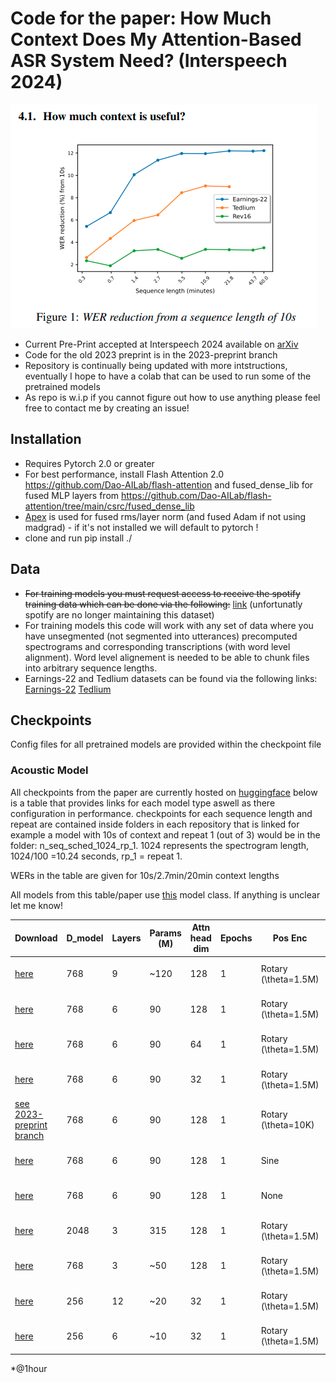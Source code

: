 # Code for the paper: How Much Context Does My Attention-Based ASR System Need? (Interspeech 2024)
![figure 1.0 from paper](https://github.com/robflynnyh/long-context-asr/blob/main/eval/results/IS_paper/weracross_data.png)
- Current Pre-Print accepted at Interspeech 2024 available on [arXiv](https://arxiv.org/abs/2310.15672) 
- Code for the old 2023 preprint is in the 2023-preprint branch
- Repository is continually being updated with more intstructions, eventually I hope to have a colab that can be used to run some of the pretrained models
- As repo is w.i.p if you cannot figure out how to use anything please feel free to contact me by creating an issue!

## Installation
- Requires Pytorch 2.0 or greater
- For best performance, install Flash Attention 2.0 https://github.com/Dao-AILab/flash-attention and fused_dense_lib for fused MLP layers from https://github.com/Dao-AILab/flash-attention/tree/main/csrc/fused_dense_lib 
- [Apex](https://github.com/NVIDIA/apex/tree/master) is used for fused rms/layer norm (and fused Adam if not using madgrad) - if it's not installed we will default to pytorch !
- clone and run pip install ./ 

## Data
- <del>For training models you must request access to receive the spotify training data which can be done via the following:</del> [link](https://podcastsdataset.byspotify.com/) (unfortunatly spotify are no longer maintaining this dataset)
- For training models this code will work with any set of data where you have unsegmented (not segmented into utterances) precomputed spectrograms and corresponding transcriptions (with word level alignment). Word level alignement is needed to be able to chunk files into arbitrary sequence lengths.
- Earnings-22 and Tedlium datasets can be found via the following links: [Earnings-22](https://github.com/revdotcom/speech-datasets/tree/main/earnings22) [Tedlium](https://www.openslr.org/51/) 

## Checkpoints
Config files for all pretrained models are provided within the checkpoint file
### Acoustic Model
All checkpoints from the paper are currently hosted on [huggingface](https://huggingface.co/rjflynn2) below is a table that provides links for each model type aswell as there configuration in performance.
checkpoints for each sequence length and repeat are contained inside folders in each repository that is linked for example a model with 10s of context and repeat 1 (out of 3) would be in the folder: n_seq_sched_1024_rp_1. 1024 represents the spectrogram length, 1024/100 =10.24 seconds, rp_1 = repeat 1. 

WERs in the table are given for 10s/2.7min/20min context lengths 

All models from this table/paper use [this](https://github.com/robflynnyh/long-context-asr/blob/main/lcasr/models/sconformer_xl.py) model class.
If anything is unclear let me know!



| Download | D_model | Layers | Params (M) | Attn head dim | Epochs | Pos Enc | SpecAugment | Subsampling | Tedlium (WER) | Earnings-22 (WER) | 
|----------|---------|--------|------------|---------------|--------|---------|-------------|-------------|---------------|-------------------|
| [here](https://huggingface.co/rjflynn2/lcasr-9L-768D-6H-RB-1p5M) | 768 | 9 | ~120 | 128 | 1 | Rotary (\theta=1.5M) | No | 8X Depthwise 256D | 6.8/6.0/5.9 | 26.6/23.1/22.7 |
| [here](https://huggingface.co/rjflynn2/lcasr-6L-768D-6H-RB-1p5M) | 768 | 6 | 90 | 128 | 1 | Rotary (\theta=1.5M) | No | 8X Depthwise 256D | 6.8/6.4/6.2 | 27.7/24.6/24.4 | 
| [here](https://huggingface.co/rjflynn2/lcasr-6L-768D-12H-RB-1p5M)| 768 | 6 | 90 | 64 | 1 | Rotary (\theta=1.5M) | No | 8X Depthwise 256D | ... | 27.5/24.8/24.4 | 
| [here](https://huggingface.co/rjflynn2/lcasr-6L-768D-24H-RB-1p5M)| 768 | 6 | 90 | 32 | 1 | Rotary (\theta=1.5M) | No | 8X Depthwise 256D | 6.8/6.4/6.4 |  26.7/24.6/24.8| 
| [see 2023-preprint branch](https://github.com/robflynnyh/long-context-asr/tree/2023-preprint) | 768 | 6 | 90 | 128 | 1 | Rotary (\theta=10K)  | No | 8X Depthwise 256D | ... | 27.2/24.9/25.0* | 
| [here](https://huggingface.co/rjflynn2/lcasr-6L-768D-6H-SinePos) | 768 | 6 | 90 | 128 | 1 | Sine | No | 8X Depthwise 256D | 7.2/6.7/6.6 | 27.8/25.3/25.3 | 
| [here](https://huggingface.co/rjflynn2/lcasr-6L-768D-6H-NoPos) | 768 | 6 | 90 | 128 | 1 | None | No | 8X Depthwise 256D | 7.7/6.8/6.6 | 27.5/25.3/25.2 | 
| [here](https://huggingface.co/rjflynn2/lcasr-3L-2048D-16H-RB-1p5M) | 2048 | 3 | 315 | 128 | 1 | Rotary (\theta=1.5M) | No | 8X Depthwise 256D | ... | 28.7/26.1/26.1 | 
| [here](https://huggingface.co/rjflynn2/lcasr-3L-768D-6H-RB-1p5M) | 768 | 3 | ~50 | 128 | 1 | Rotary (\theta=1.5M) | No | 8X Depthwise 256D | 8.2/7.8/7.4 | 32.3/29.6/30.2 | 
| [here](https://huggingface.co/rjflynn2/lcasr-12L-256D-8H-RB-1p5M) | 256 | 12 | ~20 | 32 | 1 | Rotary (\theta=1.5M) | No | 8X Depthwise 256D | 7.6/6.9/6.9 | 28.6/26.3/26.4 | 
| [here](https://huggingface.co/rjflynn2/lcasr-6L-256D-8H-RB-1p5M) | 256 | 6 | ~10 | 32 | 1 | Rotary (\theta=1.5M) | No | 8X Depthwise 256D | 8.8/8.0/8.2 | 32.2/29.8/29.9 |

*@1hour
